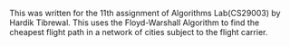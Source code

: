 This was written for the 11th assignment of Algorithms Lab(CS29003) by Hardik Tibrewal. This uses the Floyd-Warshall Algorithm to find the cheapest flight path in a network of cities subject to the flight carrier.
